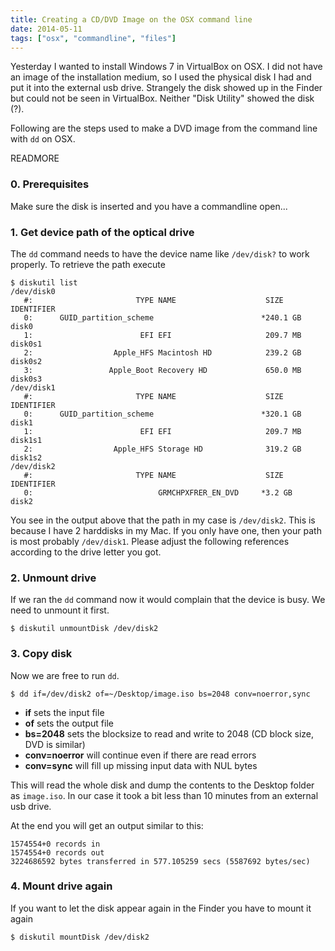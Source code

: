 ```yaml
---
title: Creating a CD/DVD Image on the OSX command line
date: 2014-05-11
tags: ["osx", "commandline", "files"]
---
```


Yesterday I wanted to install Windows 7 in VirtualBox on OSX. I did not have an image of the installation medium, so I used the physical disk I had and put it into the external usb drive.
Strangely the disk showed up in the Finder but could not be seen in VirtualBox. Neither "Disk Utility" showed the disk (?).

Following are the steps used to make a DVD image from the command line with `dd` on OSX.

READMORE

### 0. Prerequisites

Make sure the disk is inserted and you have a commandline open...

### 1. Get device path of the optical drive

The `dd` command needs to have the device name like `/dev/disk?` to work properly.
To retrieve the path execute

```shell
$ diskutil list
/dev/disk0
   #:                       TYPE NAME                    SIZE       IDENTIFIER
   0:      GUID_partition_scheme                        *240.1 GB   disk0
   1:                        EFI EFI                     209.7 MB   disk0s1
   2:                  Apple_HFS Macintosh HD            239.2 GB   disk0s2
   3:                 Apple_Boot Recovery HD             650.0 MB   disk0s3
/dev/disk1
   #:                       TYPE NAME                    SIZE       IDENTIFIER
   0:      GUID_partition_scheme                        *320.1 GB   disk1
   1:                        EFI EFI                     209.7 MB   disk1s1
   2:                  Apple_HFS Storage HD              319.2 GB   disk1s2
/dev/disk2
   #:                       TYPE NAME                    SIZE       IDENTIFIER
   0:                            GRMCHPXFRER_EN_DVD     *3.2 GB     disk2
```

You see in the output above that the path in my case is `/dev/disk2`. This is because I have 2 harddisks in my Mac. If you only have one, then your path is most probably `/dev/disk1`.
Please adjust the following references according to the drive letter you got.

### 2. Unmount drive

If we ran the `dd` command now it would complain that the device is busy. We need to unmount it first.

```shell
$ diskutil unmountDisk /dev/disk2
```

### 3. Copy disk

Now we are free to run `dd`.

```shell
$ dd if=/dev/disk2 of=~/Desktop/image.iso bs=2048 conv=noerror,sync
```

- __if__ sets the input file
- __of__ sets the output file
- __bs=2048__ sets the blocksize to read and write to 2048 (CD block size, DVD is similar)
- __conv=noerror__ will continue even if there are read errors
- __conv=sync__ will fill up missing input data with NUL bytes

This will read the whole disk and dump the contents to the Desktop folder as `image.iso`. In our case it took a bit less than 10 minutes from an external usb drive.

At the end you will get an output similar to this:

```shell
1574554+0 records in
1574554+0 records out
3224686592 bytes transferred in 577.105259 secs (5587692 bytes/sec)
```

### 4. Mount drive again

If you want to let the disk appear again in the Finder you have to mount it again

```shell
$ diskutil mountDisk /dev/disk2
```